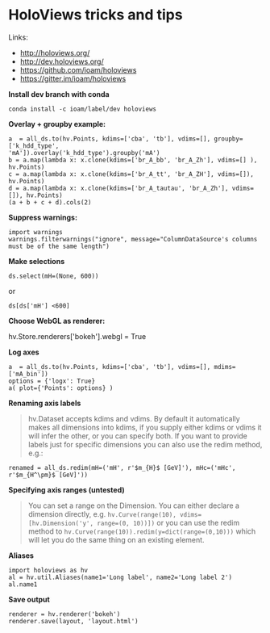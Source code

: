 # HoloViews tricks and tips

Links:
- http://holoviews.org/
- http://dev.holoviews.org/
- https://github.com/ioam/holoviews
- https://gitter.im/ioam/holoviews

**Install dev branch with conda**

~~~~
conda install -c ioam/label/dev holoviews
~~~~

**Overlay + groupby example:**

~~~~
a  = all_ds.to(hv.Points, kdims=['cba', 'tb'], vdims=[], groupby=['k_hdd_type',
'mA']).overlay('k_hdd_type').groupby('mA')
b = a.map(lambda x: x.clone(kdims=['br_A_bb', 'br_A_Zh'], vdims=[] ), hv.Points)
c = a.map(lambda x: x.clone(kdims=['br_A_tt', 'br_A_ZH'], vdims=[]), hv.Points)
d = a.map(lambda x: x.clone(kdims=['br_A_tautau', 'br_A_Zh'], vdims=[]), hv.Points)
(a + b + c + d).cols(2)
~~~~

**Suppress warnings:**

~~~~
import warnings
warnings.filterwarnings("ignore", message="ColumnDataSource's columns must be of the same length")
~~~~


**Make selections**

`ds.select(mH=(None, 600))`

or

`ds[ds['mH'] <600]`

**Choose WebGL as renderer:**

hv.Store.renderers['bokeh'].webgl = True

**Log axes**

~~~~
a  = all_ds.to(hv.Points, kdims=['cba', 'tb'], vdims=[], mdims=['mA_bin'])
options = {'logx': True}
a( plot={'Points': options} )
~~~~

**Renaming axis labels**

> hv.Dataset accepts kdims and vdims. By default it automatically makes all dimensions into
kdims, if you supply either kdims or vdims it will infer the other, or you can specify both. If you
want to provide labels just for specific dimensions you can also use the redim method, e.g.:

~~~~
renamed = all_ds.redim(mH=('mH', r'$m_{H}$ [GeV]'), mHc=('mHc', r'$m_{H^\pm}$ [GeV]'))
~~~~

**Specifying axis ranges (untested)**

> You can set a range on the Dimension. You can either declare a dimension directly, e.g.
`hv.Curve(range(10), vdims=[hv.Dimension('y', range=(0, 10))])` or you can use the redim method to
`hv.Curve(range(10)).redim(y=dict(range=(0,10)))` which will let you do the same thing on an existing
element.


**Aliases**

~~~~
import holoviews as hv
al = hv.util.Aliases(name1='Long label', name2='Long label 2')
al.name1
~~~~

**Save output**

~~~~
renderer = hv.renderer('bokeh')
renderer.save(layout, 'layout.html')
~~~~
